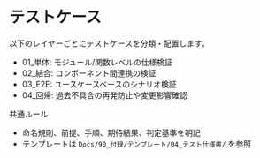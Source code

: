# テストケース

以下のレイヤーごとにテストケースを分類・配置します。

- 01\_単体: モジュール/関数レベルの仕様検証
- 02\_結合: コンポーネント間連携の検証
- 03_E2E: ユースケースベースのシナリオ検証
- 04\_回帰: 過去不具合の再発防止や変更影響確認

共通ルール

- 命名規則、前提、手順、期待結果、判定基準を明記
- テンプレートは `Docs/90_付録/テンプレート/04_テスト仕様書/` を参照
